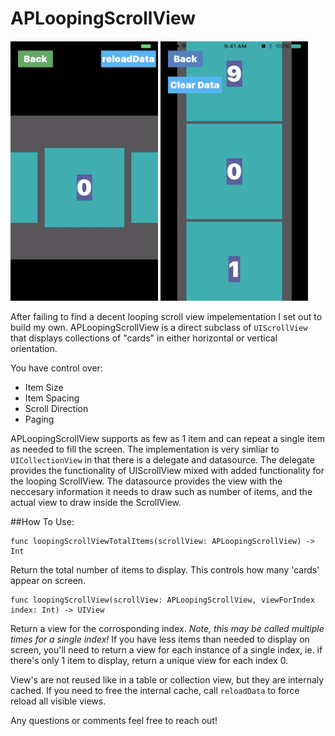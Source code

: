 # APLoopingScrollView

![alt tag](https://raw.githubusercontent.com/MrBendel/APLoopingScrollView/master/APLoopingScrollView/APLoopingScrollView/gifs/horz.gif)    ![alt tag](https://raw.githubusercontent.com/MrBendel/APLoopingScrollView/master/APLoopingScrollView/APLoopingScrollView/gifs/vert.gif)

After failing to find a decent looping scroll view impelementation I set out to build my own. APLoopingScrollView is a direct subclass of `UIScrollView` that displays collections of "cards" in either horizontal or vertical orientation. 

You have control over:
* Item Size
* Item Spacing
* Scroll Direction
* Paging

APLoopingScrollView supports as few as 1 item and can repeat a single item as needed to fill the screen. The implementation is very simliar to `UICollectionView` in that there is a delegate and datasource. The delegate provides the functionality of UIScrollView mixed with added functionality for the looping ScrollView. The datasource provides the view with the neccesary information it needs to draw such as number of items, and the actual view to draw inside the ScrollView.

##How To Use:

    func loopingScrollViewTotalItems(scrollView: APLoopingScrollView) -> Int

Return the total number of items to display. This controls how many 'cards' appear on screen.

    func loopingScrollView(scrollView: APLoopingScrollView, viewForIndex index: Int) -> UIView

Return a view for the corrosponding index. *Note, this may be called multiple times for a single index!* If you have less items than needed to display on screen, you'll need to return a view for each instance of a single index, ie. if there's only 1 item to display, return a unique view for each index 0.

View's are not reused like in a table or collection view, but they are internaly cached. If you need to free the internal cache, call `reloadData` to force reload all visible views.

Any questions or comments feel free to reach out!
